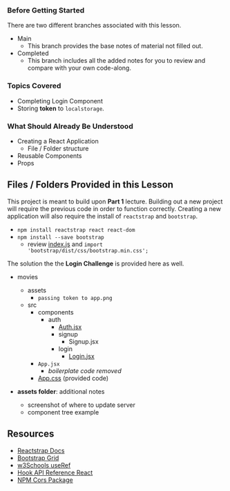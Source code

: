 ### Before Getting Started
There are two different branches associated with this lesson.
- Main
  - This branch provides the base notes of material not filled out.
- Completed
  - This branch includes all the added notes for you to review and compare with your own code-along.

### Topics Covered
- Completing Login Component
- Storing **token** to `localstorage`.

### What Should Already Be Understood
- Creating a React Application
  - File / Folder structure
- Reusable Components
- Props

## Files / Folders Provided in this Lesson
This project is meant to build upon **Part 1** lecture. Building out a new project will require the previous code in order to function correctly. Creating a new application will also require the install of `reactstrap` and `bootstrap`. 
- `npm install reactstrap react react-dom`
- `npm install --save bootstrap`
  - review [index.js](./src/index.js) and `import 'bootstrap/dist/css/bootstrap.min.css';`

The solution the the **Login Challenge** is provided here as well.

- movies
  - assets
    - `passing token to app.png`
  - src
    - components
      - auth
        - [Auth.jsx](./src/components/auth/Auth.jsx)
        - signup
          - Signup.jsx
        - login
          - [Login.jsx](./src/components/auth/login/Login.jsx)
    - `App.jsx`
      - *boilerplate code removed*
    - [App.css](./src/App.css) (provided code)

- **assets folder**: additional notes
  - screenshot of where to update server
  - component tree example

## Resources
- [Reactstrap Docs](https://reactstrap.github.io/?path=/docs/components-forms--input#hidden-labels)
- [Bootstrap Grid](https://getbootstrap.com/docs/5.3/layout/grid/)
- [w3Schools useRef](https://www.w3schools.com/react/react_useref.asp)
- [Hook API Reference React](https://reactjs.org/docs/hooks-reference.html#useref)
- [NPM Cors Package](https://www.npmjs.com/package/cors)